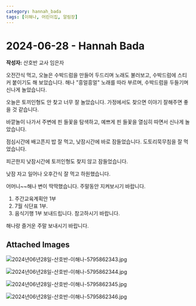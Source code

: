 ```yaml
---
category: hannah_bada
tags: [이해나, 어린이집, 알림장]
---
```


# 2024-06-28 - Hannah Bada

**작성자:** 산호반 교사 임은자  

오전간식 먹고, 오늘은 수박드럼을 만들어 두드리며 노래도 불러보고, 수박드럼에 스티커 붙이기도 해 보았습니다. 해나 "흥얼흥얼" 노래를 따라 부르며,  수박드럼을 두들기며 신나게 놀았습니다.

오늘은 토끼인형도 안 찾고 너무 잘 놀았습니다. 가정에서도 찾으면 이야기 잘해주면 좋을 것 같습니다.

바깥놀이 나가서 주변에 핀 들꽃을 탐색하고, 예쁘게 핀 들꽃을  열심히 따면서 신나게 놀았습니다.

점심시간에 배고픈지 밥 잘 먹고, 낮잠시간에 바로 잠들었습니다. 도토리묵무침을 잘 먹었습니다.

피곤한지 낮잠시간에 토끼인형도 찾지 않고 잠들었습니다. 

낮잠 자고 일어나 오후간식 잘 먹고 하원했습니다.

어머니~~해나 변이 딱딱했습니다. 주말동안 지켜보시기 바랍니다.

1. 주간교육계획안 1부 
2. 7월 식단표 1부.
3. 음식기행 1부 보내드립니다.      참고하시기 바랍니다.

해나랑 즐거운 주말 보내시기 바랍니다.

## Attached Images
![2024년06년28일-산호반-이해나-5795862343.jpg](https://feghi.github.io/assets/img/bada_photo/2024년06년28일-산호반-이해나-5795862343.jpg)

![2024년06년28일-산호반-이해나-5795862344.jpg](https://feghi.github.io/assets/img/bada_photo/2024년06년28일-산호반-이해나-5795862344.jpg)

![2024년06년28일-산호반-이해나-5795862345.jpg](https://feghi.github.io/assets/img/bada_photo/2024년06년28일-산호반-이해나-5795862345.jpg)

![2024년06년28일-산호반-이해나-5795862346.jpg](https://feghi.github.io/assets/img/bada_photo/2024년06년28일-산호반-이해나-5795862346.jpg)

